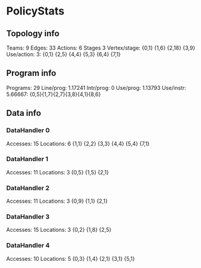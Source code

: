 # PolicyStats
## Topology info
Teams:		9
Edges:		33
Actions:	6
Stages		3
Vertex/stage:	{0,1} {1,6} {2,18} {3,9} 
Use/action:	3: {0,1} {2,5} {4,4} {5,3} {6,4} {7,1} 

## Program info
Programs:	29
Line/prog:	1.17241
Intr/prog:	0
Use/prog:	1.13793
Use/instr:	5.66667: {0,5}{1,7}{2,7}{3,8}{4,1}{8,6}

## Data info

### DataHandler 0
Accesses:	15
Locations:	6
{1,1} {2,2} {3,3} {4,4} {5,4} {7,1} 

### DataHandler 1
Accesses:	11
Locations:	3
{0,5} {1,5} {2,1} 

### DataHandler 2
Accesses:	11
Locations:	3
{0,9} {1,1} {2,1} 

### DataHandler 3
Accesses:	15
Locations:	3
{0,2} {1,8} {2,5} 

### DataHandler 4
Accesses:	10
Locations:	5
{0,3} {1,4} {2,1} {3,1} {5,1} 